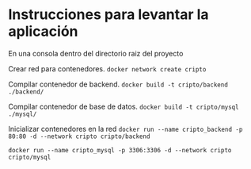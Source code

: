 # Instrucciones para levantar la aplicación

En una consola dentro del directorio raiz del proyecto

Crear red para contenedores.
```docker network create cripto```

Compilar contenedor de backend.
```docker build -t cripto/backend ./backend/```

Compilar contenedor de base de datos.
```docker build -t cripto/mysql ./mysql/```

Inicializar contenedores en la red
```docker run --name cripto_backend -p 80:80 -d --network cripto cripto/backend```

```docker run --name cripto_mysql -p 3306:3306 -d --network cripto cripto/mysql```